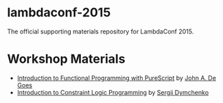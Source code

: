 # lambdaconf-2015

The official supporting materials repository for LambdaConf 2015.

# Workshop Materials

 * [Introduction to Functional Programming with PureScript](speakers/jdegoes/intro-purescript) by [John A. De Goes](http://twitter.com/jdegoes)
 * [Introduction to Constraint Logic Programming](speakers/kit1980) by [Sergii Dymchenko](http://twitter.com/kit1980)
